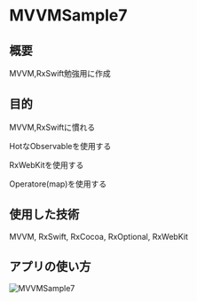 # MVVMSample7
## 概要
MVVM,RxSwift勉強用に作成
## 目的
MVVM,RxSwiftに慣れる

HotなObservableを使用する

RxWebKitを使用する

Operatore(map)を使用する
## 使用した技術
MVVM, RxSwift, RxCocoa, RxOptional, RxWebKit
## アプリの使い方
![MVVMSample7](https://user-images.githubusercontent.com/108079580/217406376-f9e8d638-57f7-467b-b80d-400c87048957.gif)
